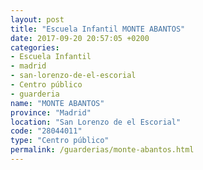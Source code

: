 ```yaml
---
layout: post
title: "Escuela Infantil MONTE ABANTOS"
date: 2017-09-20 20:57:05 +0200
categories:
- Escuela Infantil
- madrid
- san-lorenzo-de-el-escorial
- Centro público
- guarderia
name: "MONTE ABANTOS"
province: "Madrid"
location: "San Lorenzo de el Escorial"
code: "28044011"
type: "Centro público"
permalink: /guarderias/monte-abantos.html
---
```

